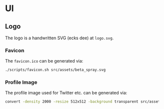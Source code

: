 # UI

## Logo

The logo is a handwritten SVG (ecks dee) at `logo.svg`.

### Favicon

The `favicon.ico` can be generated via:

```sh
./scripts/favicon.sh src/assets/beta_spray.svg
```

### Profile Image

The profile image used for Twitter etc. can be generated via:

```sh
convert -density 2000 -resize 512x512 -background transparent src/assets/beta_spray.svg icon.png
```
